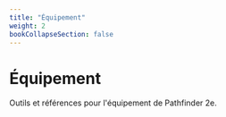 ```yaml
---
title: "Équipement"
weight: 2
bookCollapseSection: false
---
```


# Équipement

Outils et références pour l'équipement de Pathfinder 2e.